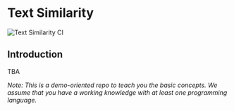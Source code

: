 # Text Similarity

![Text Similarity CI](https://github.com/lisaong/stackup-workshops/workflows/Text%20Similarity%20CI/badge.svg)

## Introduction

TBA

*Note: This is a demo-oriented repo to teach you the basic concepts. We assume that you have a working knowledge with at least one programming language.*
